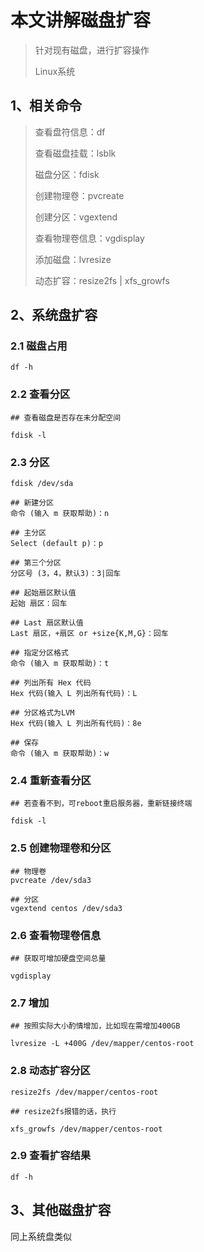 # 本文讲解磁盘扩容

> 针对现有磁盘，进行扩容操作
>
> Linux系统

## 1、相关命令

> 查看盘符信息：df
>
> 查看磁盘挂载：lsblk
>
> 磁盘分区：fdisk
>
> 创建物理卷：pvcreate
>
> 创建分区：vgextend
>
> 查看物理卷信息：vgdisplay
>
> 添加磁盘：lvresize
>
> 动态扩容：resize2fs | xfs_growfs

## 2、系统盘扩容

### 2.1 磁盘占用

````扩容之前
df -h
````

### 2.2 查看分区

````
## 查看磁盘是否存在未分配空间

fdisk -l
````

### 2.3 分区 

````
fdisk /dev/sda
````

````
## 新建分区
命令 (输入 m 获取帮助)：n

## 主分区
Select (default p)：p

## 第三个分区
分区号 (3，4，默认3)：3|回车

## 起始扇区默认值
起始 扇区：回车

## Last 扇区默认值
Last 扇区，+扇区 or +size{K,M,G}：回车

## 指定分区格式
命令 (输入 m 获取帮助)：t

## 列出所有 Hex 代码
Hex 代码(输入 L 列出所有代码)：L

## 分区格式为LVM
Hex 代码(输入 L 列出所有代码)：8e

## 保存
命令 (输入 m 获取帮助)：w
````

### 2.4 重新查看分区

````
## 若查看不到，可reboot重启服务器，重新链接终端

fdisk -l
````

### 2.5 创建物理卷和分区

````
## 物理卷
pvcreate /dev/sda3

## 分区
vgextend centos /dev/sda3
````

### 2.6 查看物理卷信息 

````
## 获取可增加硬盘空间总量

vgdisplay
````

### 2.7 增加

````
## 按照实际大小酌情增加，比如现在需增加400GB

lvresize -L +400G /dev/mapper/centos-root
````

### 2.8 动态扩容分区 

````
resize2fs /dev/mapper/centos-root

## resize2fs报错的话，执行

xfs_growfs /dev/mapper/centos-root
````

### 2.9 查看扩容结果

````
df -h
````

## 3、其他磁盘扩容

同上系统盘类似

